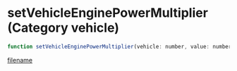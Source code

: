 # setVehicleEnginePowerMultiplier (Category vehicle)

```js
function setVehicleEnginePowerMultiplier(vehicle: number, value: number): void
```

[filename](setVehicleEnginePowerMultiplier_m.md ':include')